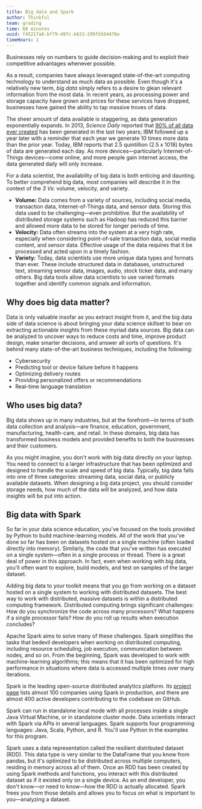 ```yaml
---
title: Big data and Spark
author: Thinkful
team: grading
time: 60 minutes
uuid: f45217a8-bf79-497c-b633-299fb564476e
timeHours: 1
---
```


Businesses rely on numbers to guide decision-making and to exploit their competitive advantages whenever possible.

As a result, companies have always leveraged state-of-the-art computing technology to understand as much data as possible. Even though it's a relatively new term, *big data* simply refers to a desire to glean relevant information from the most data. In recent years, as processing power and storage capacity have grown and prices for these services have dropped, businesses have gained the ability to tap massive troves of data.

The sheer amount of data available is staggering, as data generation exponentially expands. In 2013, *Science Daily* reported that [90% of all data ever created](https://www.sciencedaily.com/releases/2013/05/130522085217.htm) has been generated in the last two years; IBM followed up a year later with a reminder that each year we generate 10 times more data than the prior year. Today, IBM reports that 2.5 quintillion (2.5 x 1018) bytes of data are generated each day. As more devices—particularly Internet-of-Things devices—come online, and more people gain internet access, the data generated daily will only increase.

For a data scientist, the availability of big data is both enticing and daunting. To better comprehend big data, most companies will describe it in the context of the *3 Vs*: volume, velocity, and variety.

* **Volume:** Data comes from a variety of sources, including social media, transaction data, Internet-of-Things data, and sensor data. Storing this data used to be challenging—even prohibitive. But the availability of distributed storage systems such as Hadoop has reduced this barrier and allowed more data to be stored for longer periods of time.
* **Velocity:** Data often streams into the system at a very high rate, especially when considering point-of-sale transaction data, social media content, and sensor data. Effective usage of the data requires that it be processed and acted upon in a timely fashion.
* **Variety:** Today, data scientists use more unique data types and formats than ever. These include structured data in databases, unstructured text, streaming sensor data, images, audio, stock ticker data, and many others. Big data tools allow data scientists to use varied formats together and identify common signals and information.

## Why does big data matter?

Data is only valuable insofar as you extract insight from it, and the big data side of data science is about bringing your data science skillset to bear on extracting actionable insights from these myriad data sources. Big data can be analyzed to uncover ways to reduce costs and time, improve product design, make smarter decisions, and answer all sorts of questions. It's behind many state-of-the-art business techniques, including the following:

* Cybersecurity
* Predicting tool or device failure before it happens
* Optimizing delivery routes
* Providing personalized offers or recommendations
* Real-time language translation

## Who uses big data?

Big data shows up in many industries, but at the forefront—in terms of both data collection and analysis—are finance, education, government, manufacturing, health-care, and retail. In these domains, big data has transformed business models and provided benefits to both the businesses and their customers.

As you might imagine, you don't work with big data directly on your laptop. You need to connect to a larger infrastructure that has been optimized and designed to handle the scale and speed of big data. Typically, big data falls into one of three categories: streaming data, social data, or publicly available datasets. When designing a big data project, you should consider storage needs, how much of the data will be analyzed, and how data insights will be put into action.

## Big data with Spark

So far in your data science education, you've focused on the tools provided by Python to build machine-learning models. All of the work that you've done so far has been on datasets hosted on a single machine (often loaded directly into memory). Similarly, the code that you've written has executed on a single system—often in a single process or thread. There is a great deal of power in this approach. In fact, even when working with big data, you'll often want to explore, build models, and test on samples of the larger dataset. 

Adding big data to your toolkit means that you go from working on a dataset hosted on a single system to working with distributed datasets. The best way to work with distributed, massive datasets is within a distributed computing framework. Distributed computing brings significant challenges: How do you synchronize the code across many processors? What happens if a single processor fails? How do you roll up results when execution concludes?

Apache Spark aims to solve many of these challenges. Spark simplifies the tasks that bedevil developers when working on distributed computing, including resource scheduling, job execution, communication between nodes, and so on. From the beginning, Spark was developed to work with machine-learning algorithms; this means that it has been optimized for high performance in situations where data is accessed multiple times over many iterations.

Spark is the leading open-source distributed analytics platform. Its [project page](https://spark.apache.org/powered-by.html) lists almost 100 companies using Spark in production, and there are almost 400 active developers contributing to the codebase on GitHub.

Spark can run in standalone local mode with all processes inside a single Java Virtual Machine, or in standalone cluster mode. Data scientists interact with Spark via APIs in several languages. Spark supports four programming languages: Java, Scala, Python, and R. You'll use Python in the examples for this program.

Spark uses a data representation called the resilient distributed dataset (RDD). This data type is very similar to the DataFrame that you know from pandas, but it's optimized to be distributed across multiple computers, residing in memory across all of them. Once an RDD has been created by using Spark methods and functions, you interact with this distributed dataset as if it existed only on a single device. As an end developer, you don't know—or need to know—how the RDD is actually allocated. Spark frees you from those details and allows you to focus on what is important to you—analyzing a dataset.

